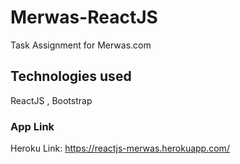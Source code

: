 # Merwas-ReactJS

Task Assignment for Merwas.com 

## Technologies used 

ReactJS , Bootstrap

### App Link

 Heroku Link: https://reactjs-merwas.herokuapp.com/


